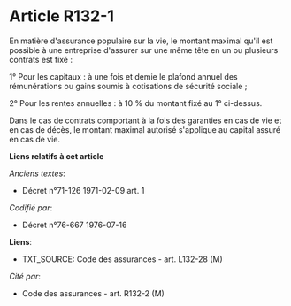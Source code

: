 # Article R132-1

En matière d'assurance populaire sur la vie, le montant maximal qu'il est possible à une entreprise d'assurer sur une même
tête en un ou plusieurs contrats est fixé :

1° Pour les capitaux : à une fois et demie le plafond annuel des rémunérations ou gains soumis à cotisations de sécurité
sociale ;

2° Pour les rentes annuelles : à 10 % du montant fixé au 1° ci-dessus.

Dans le cas de contrats comportant à la fois des garanties en cas de vie et en cas de décès, le montant maximal autorisé
s'applique au capital assuré en cas de vie.

**Liens relatifs à cet article**

_Anciens textes_:

  - Décret n°71-126 1971-02-09 art. 1

_Codifié par_:

  - Décret n°76-667 1976-07-16

**Liens**:

  - TXT_SOURCE: Code des assurances - art. L132-28 (M)

_Cité par_:

  - Code des assurances - art. R132-2 (M)
